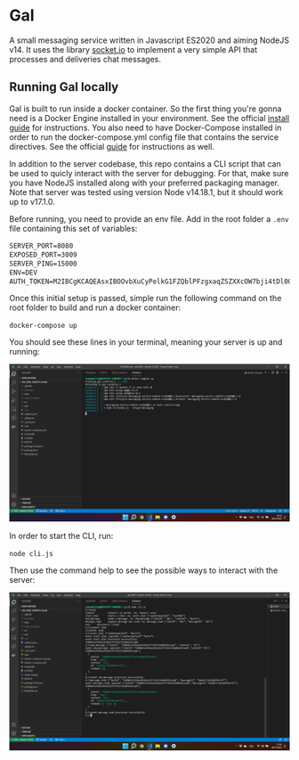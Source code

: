 <!--
 Copyright 2021 joaophellip
 
 Licensed under the Apache License, Version 2.0 (the "License");
 you may not use this file except in compliance with the License.
 You may obtain a copy of the License at
 
     http://www.apache.org/licenses/LICENSE-2.0
 
 Unless required by applicable law or agreed to in writing, software
 distributed under the License is distributed on an "AS IS" BASIS,
 WITHOUT WARRANTIES OR CONDITIONS OF ANY KIND, either express or implied.
 See the License for the specific language governing permissions and
 limitations under the License.
-->

# Gal

A small messaging service written in Javascript ES2020 and aiming NodeJS v14. It uses the library [socket.io](https://socket.io/) to implement a very simple API that processes and deliveries chat messages.

## Running Gal locally

Gal is built to run inside a docker container. So the first thing you're gonna need is a Docker Engine installed in your environment. See the official [install guide](https://docs.docker.com/engine/install/) for instructions. You also need to have Docker-Compose installed in order to run the docker-compose.yml config file that contains the service directives. See the official [guide](https://docs.docker.com/compose/install/) for instructions as well.

In addition to the server codebase, this repo contains a CLI script that can be used to quicly interact with the server for debugging. For that, make sure you have NodeJS installed along with your preferred packaging manager. Note that server was tested using version Node v14.18.1, but it should work up to v17.1.0.

Before running, you need to provide an env file. Add in the root folder a `.env` file containing this set of variables:

```
SERVER_PORT=8080
EXPOSED_PORT=3009
SERVER_PING=15000
ENV=DEV
AUTH_TOKEN=M2IBCgKCAQEAsxIBOOvbXuCyPelkG1FZQblPFzgxaqZSZXXcOW7bji4tDl00yrlmLL6+3sBRwexEauQZtBuuvEwLRr9LD8dp6DgLkgxF4mVWSLF9/RHwCy67m6yovU4UzhNQKYTgAjmn+dsFrp+WDzq6tfz6x83PlsTdzjGb9ugRe+3FcL8JnRI5LRoDUoPTd441osddiI8n+laWVncYmrVEyD/M/d9+90vlSGilDJeyKHnRtMEqBxK9fCMKrpIN39MJKxSW9PUEgb2nz0LvA20vud/7YN+pIC200Q2P2ZeVH2DZfHFrgnkYIR/JcdjqJPPooj/d/ai/Yy4wd5PeyJDnjBhoA8uMWQIDAQC1
```

Once this initial setup is passed, simple run the following command on the root folder to build and run a docker container:

`docker-compose up`

You should see these lines in your terminal, meaning your server is up and running:

![docker-compose up](https://github.com/joaophellip/gal/blob/develop/docker-compose-up.png?raw=true)

In order to start the CLI, run:

`node cli.js`

Then use the command help to see the possible ways to interact with the server:

![node-cli](https://github.com/joaophellip/gal/blob/develop/node-cli-usage.png?raw=true)
